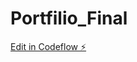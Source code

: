 # Portfilio_Final

[Edit in Codeflow ⚡️](https://stackblitz.com/~/github.com/Quintin1999/Portfilio_Final)